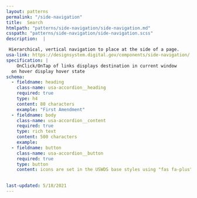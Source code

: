 ```yaml
---
layout: patterns
permalink: "/side-navigation"
title:  Search
htmlpath: "patterns/side-navigation/side-navigation.md"
csspath: "patterns/side-navigation/side-navigation.scss"
description:  |

 Hierarchical, vertical navigation to place at the side of a page.
usa-link: https://designsystem.digital.gov/components/side-navigation/
specification: |
    OnClick/OnTap of links displays destination in current window 
  on hover display hover state 
schema: 
  - fieldname: heading
    class-name: usa-accordion__heading
    required: true
    type: h4
    content: 80 characters
    example: "First Amendment"
  - fieldname: body
    class-name: usa-accordion__content
    required: true
    type: rich text
    content: 500 characters
    example: 
  - fieldname: button
    class-name: usa-accordion__button
    required: true
    type: button
    content: icons are set in the USWDS base styles using "fas fa-plus" and "fas fa-minus".
 

last-updated: 5/18/2021
---
```

<!--- if extra information is needed for this pattern, write here in Markdown. -->
<!--- to learn markdown format go to https://docs.github.com/en/github/writing-on-github/basic-writing-and-formatting-syntax -->


